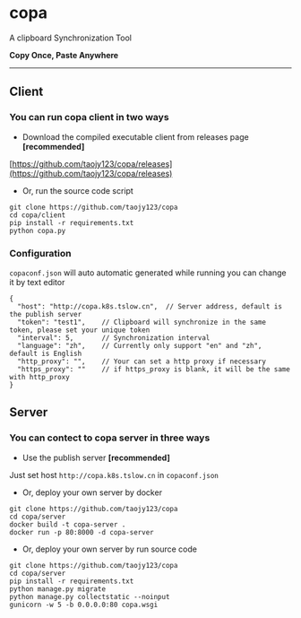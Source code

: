 # copa

A clipboard Synchronization Tool  

**Copy Once, Paste Anywhere**

-----

## Client

### You can run copa client in two ways

- Download the compiled executable client from releases page **[recommended]**

[https://github.com/taojy123/copa/releases](https://github.com/taojy123/copa/releases)


- Or, run the source code script

```
git clone https://github.com/taojy123/copa
cd copa/client
pip install -r requirements.txt
python copa.py
```


### Configuration

`copaconf.json` will auto automatic generated while running
you can change it by text editor

```
{
  "host": "http://copa.k8s.tslow.cn",  // Server address, default is the publish server
  "token": "test1",    // Clipboard will synchronize in the same token, please set your unique token 
  "interval": 5,       // Synchronization interval
  "language": "zh",    // Currently only support "en" and "zh", default is English
  "http_proxy": "",    // Your can set a http proxy if necessary
  "https_proxy": ""    // if https_proxy is blank, it will be the same with http_proxy
}
```


## Server

### You can contect to copa server in three ways

- Use the publish server **[recommended]**

Just set host `http://copa.k8s.tslow.cn` in `copaconf.json`


- Or, deploy your own server by docker

```
git clone https://github.com/taojy123/copa
cd copa/server
docker build -t copa-server .
docker run -p 80:8000 -d copa-server
```

- Or, deploy your own server by run source code

```
git clone https://github.com/taojy123/copa
cd copa/server
pip install -r requirements.txt
python manage.py migrate
python manage.py collectstatic --noinput
gunicorn -w 5 -b 0.0.0.0:80 copa.wsgi
```


